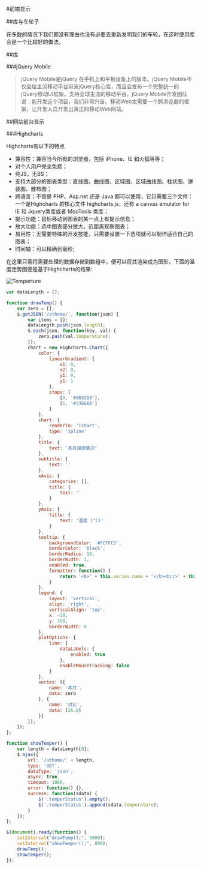 #前端显示

##库与车轮子

在多数的情况下我们都没有理由也没有必要去重新发明我们的车轮，在这时使用库会是一个比较好的做法。

##库

###jQuery Mobile

> jQuery Mobile是jQuery 在手机上和平板设备上的版本。jQuery Mobile不仅会给主流移动平台带来jQuery核心库，而且会发布一个完整统一的jQuery移动UI框架。支持全球主流的移动平台。jQuery Mobile开发团队说：能开发这个项目，我们非常兴奋。移动Web太需要一个跨浏览器的框架，让开发人员开发出真正的移动Web网站。

##网站前台显示

###Highcharts

Highcharts有以下的特点

 - 兼容性：兼容当今所有的浏览器，包括 iPhone、IE 和火狐等等；
 - 对个人用户完全免费；
 - 纯JS，无BS；
 - 支持大部分的图表类型：直线图，曲线图、区域图、区域曲线图、柱状图、饼装图、散布图；
 - 跨语言：不管是 PHP、Asp.net 还是 Java 都可以使用，它只需要三个文件：一个是Highcharts
的核心文件 highcharts.js，还有 a canvas emulator for IE 和 Jquery类库或者 MooTools 类库；
 - 提示功能：鼠标移动到图表的某一点上有提示信息；
 - 放大功能：选中图表部分放大，近距离观察图表；
 - 易用性：无需要特殊的开发技能，只需要设置一下选项就可以制作适合自己的图表；
 - 时间轴：可以精确到毫秒;

在这里只需将需要处理的数据存储到数组中，便可以将其渲染成为图形，下面的温度走势图便是基于Highcharts的结果:

![Temperture](./images/temperture.png)


```javascript
var dataLength = [];

function drawTemp() {
    var zero = [];
    $.getJSON('/athome/', function(json) {
        var items = [];
        dataLength.push(json.length);
        $.each(json, function(key, val) {
            zero.push(val.temperature);
        });
        chart = new Highcharts.Chart({
            color: {
                linearGradient: {
                    x1: 0,
                    x2: 0,
                    y1: 0,
                    y1: 1
                },
                stops: [
                    [0, '#003399'],
                    [1, '#3366AA']
                ]
            },
            chart: {
                renderTo: 'Tchart',
                type: 'spline'
            },
            title: {
                text: '本月温度情况'
            },
            subtitle: {
                text: ''
            },
            xAxis: {
                categories: [],
                title: {
                    text: ''
                }
            },
            yAxis: {
                title: {
                    text: '温度 (°C)'
                }
            },
            tooltip: {
                backgroundColor: '#FCFFC5',
                borderColor: 'black',
                borderRadius: 10,
                borderWidth: 1,
                enabled: true,
                formatter: function() {
                    return '<b>' + this.series.name + '</b><br/>' + this.x + ': ' + this.y + '°C';
                }
            },
            legend: {
                layout: 'vertical',
                align: 'right',
                verticalAlign: 'top',
                x: -10,
                y: 100,
                borderWidth: 0
            },
            plotOptions: {
                line: {
                    dataLabels: {
                        enabled: true
                    },
                    enableMouseTracking: false
                }
            },
            series: [{
                name: '本月',
                data: zero
            }, {
                name: '对比',
                data: [26.0]
            }]
        });
    });
};

function showTemper() {
    var length = dataLength[0];
    $.ajax({
        url: '/athome/' + length,
        type: 'GET',
        dataType: 'json',
        async: true,
        timeout: 1000,
        error: function() {},
        success: function(sdata) {
            $('.temperStatus').empty();
            $('.temperStatus').append(sdata.temperature);
        }
    });
};

$(document).ready(function() {
    setInterval("drawTemp();", 5000);
    setInterval("showTemper();", 800);
    drawTemp();
    showTemper();
});
```
